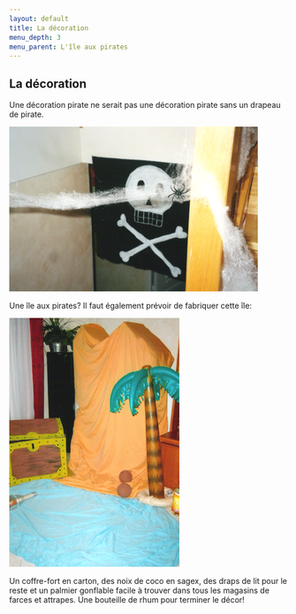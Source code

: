 ```yaml
---
layout: default
title: La décoration
menu_depth: 3
menu_parent: L'île aux pirates
---
```


## La décoration

Une décoration pirate ne serait pas une décoration pirate sans un drapeau de pirate.

![drapeau](/assets/images/pages/drapeau.png)

Une île aux pirates? Il faut également prévoir de fabriquer cette île:

![palmier](/assets/images/pages/palmier.png)

Un coffre-fort en carton, des noix de coco en sagex, des draps de lit pour le reste et un palmier gonflable facile à trouver dans tous les magasins de farces et attrapes. Une bouteille de rhum pour terminer le décor!